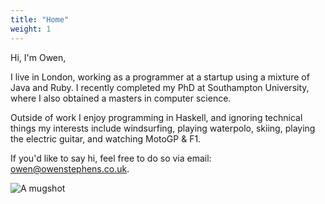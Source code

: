 ```yaml
---
title: "Home"
weight: 1
---
```


Hi, I'm Owen,

I live in London, working as a programmer at a startup using a mixture of Java
and Ruby. I recently completed my PhD at Southampton University, where I
also obtained a masters in computer science.

Outside of work I enjoy programming in Haskell, and ignoring technical things
my interests include windsurfing, playing waterpolo, skiing,
playing the electric guitar, and watching MotoGP &amp; F1.

If you'd like to say hi, feel free to do so via email:
<a href="mailto: owen@owenstephens.co.uk">owen@owenstephens.co.uk</a>.

<img src="{{site.img_dir}}owenstephens.png" id="mugshot" alt="A mugshot"/>

